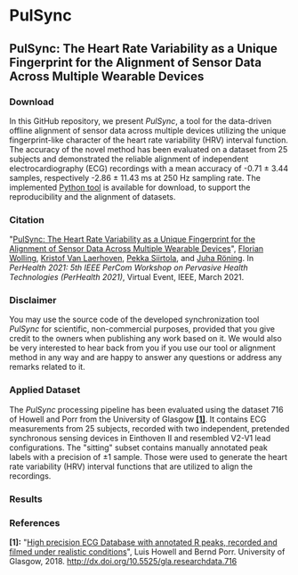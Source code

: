# PulSync
## PulSync: The Heart Rate Variability as a Unique Fingerprint for the Alignment of Sensor Data Across Multiple Wearable Devices

<!--In this GitHub repository, we present an analytical tool for the quality review of raw photoplethysmography (PPG) signals, based on 7 multi-varied decision metrics. It has been applied in the review of 10 publicly available photoplethysmography datasets, referred below in [Citation](#citation). Although all [evaluated datasets](#evaluated-datasets) were advertised to contain raw signals, the characteristics of the PPG data look quite diverse. Our developed tool enables to automatically analyze the suitability and applicability of datasets and helps to identify preprocessed and filtered signals with a limited evidence. The [raw reference data](#reference-data), recorded with the MAX86140EVSYS# evaluation system, as well as the implemented [Python tool](/python/), based on the presented 7 decision metrics, are available for [download](#download), to support the reproducibility and the review of new datasets.-->

### Download
In this GitHub repository, we present *PulSync*, a tool for the data-driven offline alignment of sensor data across multiple devices utilizing the unique fingerprint-like character of the heart rate variability (HRV) interval function. The accuracy of the novel method has been evaluated on a dataset from 25 subjects and demonstrated the reliable alignment of independent electrocardiography (ECG) recordings with a mean accuracy of -0.71 ± 3.44 samples, respectively -2.86 ± 11.43 ms at 250 Hz sampling rate. The implemented [Python tool](/python/) is available for download, to support the reproducibility and the alignment of datasets.

### Citation
"[PulSync: The Heart Rate Variability as a Unique Fingerprint for the Alignment of Sensor Data Across Multiple Wearable Devices](https://www.eti.uni-siegen.de/ubicomp/papers/ubi_perhealth2021.pdf)", <a href="https://ubicomp.eti.uni-siegen.de/home/team/fwolling.html.en" target="_blank">Florian Wolling</a>, <a href="https://ubicomp.eti.uni-siegen.de/home/team/kristof.html.en" target="_blank">Kristof Van Laerhoven</a>, <a href="https://www.oulu.fi/university/researcher/pekka-siirtola" target="_blank">Pekka Siirtola</a>, and <a href="https://www.oulu.fi/university/researcher/juha-roning" target="_blank">Juha Röning</a>. In *PerHealth 2021: 5th IEEE PerCom Workshop on Pervasive Health Technologies (PerHealth 2021)*, Virtual Event, IEEE, March 2021. <!--<a href="https://doi.org" target="_blank">https://doi.org</a>-->

### Disclaimer
You may use the source code of the developed synchronization tool *PulSync* for scientific, non-commercial purposes, provided that you give credit to the owners when publishing any work based on it. We would also be very interested to hear back from you if you use our tool or alignment method in any way and are happy to answer any questions or address any remarks related to it.

<!--### Presentation Video
<a href="https://www.youtube.com/watch?v=RshKMVtH7P0" target="_blank"><img src="https://raw.githubusercontent.com/fwolling/PPGraw/main/fig/youtube.png" alt="DATA'20 - The Quest for Raw Signals - A Quality Review of Photoplethysmography Datasets" width="600" style="float: center;" /></a>-->

### Applied Dataset
The *PulSync* processing pipeline has been evaluated using the dataset 716 of Howell and Porr from the University of Glasgow <a href="#ref_s01">**[1]**</a>. It contains ECG measurements from 25 subjects, recorded with two independent, pretended synchronous sensing devices in Einthoven II and resembled V2-V1 lead configurations. The "sitting" subset contains manually annotated peak labels with a precision of ±1 sample. Those were used to generate the heart rate variability (HRV) interval functions that are utilized to align the recordings.

### Results


### References
<a id="ref_s01">**[1]:**</a> "[High precision ECG Database with annotated R peaks, recorded and filmed under realistic conditions](http://researchdata.gla.ac.uk/716/)", Luis Howell and Bernd Porr. University of Glasgow, 2018. <a href="http://dx.doi.org/10.5525/gla.researchdata.716" target="_blank">http://dx.doi.org/10.5525/gla.researchdata.716</a>

